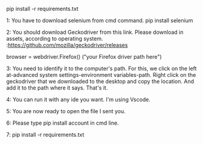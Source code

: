 

pip install -r requirements.txt


1:  You have to download selenium from cmd command.     pip install selenium

2:  You should download Geckodriver from this link. Please download in assets, according to operating system.  :https://github.com/mozilla/geckodriver/releases

browser = webdriver.Firefox()     ("your Firefox driver path here")


3:  You need to identify it to the computer's path. For this, we click on the left at-advanced system settings-environment variables-path.
Right click on the geckodriver that we downloaded to the desktop and copy the location. And add it to the path where it says. That's it.


4:  You can run it with any ide you want. I'm using Vscode.


5:   You are now ready to open the file I sent you.

6:   Please type pip install account in cmd line.

7:   pip install -r requirements.txt